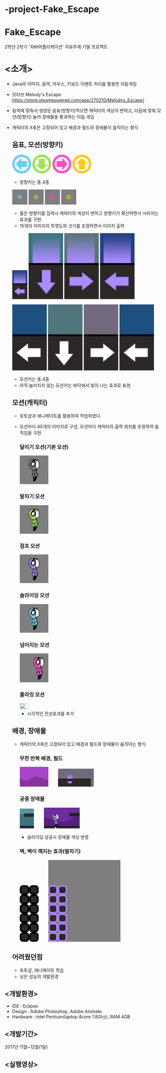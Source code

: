 # -project-Fake_Escape

# Fake_Escape
2학년 2학기 '자바어플리케이션' 자유주제 기말 프로젝트

# <소개>
- Java의 이미지, 음악, 마우스, 키보드 이벤트 처리를 활용한 리듬게임
- 모티브 Melody's Escape https://store.steampowered.com/app/270210/Melodys_Escape/
- 음악에 맞춰서 생성된 음표(방향키)먹으면 캐릭터의 색상이 변하고, 리듬에 맞춰 모션(방향키) 눌러 장애물을 통과하는 리듬 게임
- 캐릭터의 X축은 고정되어 있고 배경과 필드와 장애물이 움직이는 형식
  
  ## 음표, 모션(방향키)
  <img src="./readme_media/leftKey.png"> <img src="./readme_media/downKey.png"> <img src="./readme_media/rightKey.png"> <img src="./readme_media/upKey.png">
  - 방향키는 총 4종
  
  <img src="./readme_media/leftKey_effect.gif" width="10%" height="10%"> <img src="./readme_media/downKey_effect.gif" width="10%" height="10%"> <img src="./readme_media/rightKey_effect.gif" width="10%" height="10%"> <img src="./readme_media/upKey_effect.gif" width="10%" height="10%">
  - 옳은 방향키를 입력시 캐릭터의 색상이 변하고 방향키가 확산하면서 사라지는 효과를 구현.
  - 15개의 이미지의 투명도와 크기를 조정하면서 이미지 출력
  
  <img src="./readme_media/motion_KickKey_1.png"  width="10%" height="10%"> <img src="./readme_media/motion_slideKey_1.png"> <img src="./readme_media/motion_flyKey_1.png"> <img src="./readme_media/motion_KickKey_1.png"> 

  <img src="./readme_media/motion_KickKey_2.png"> <img src="./readme_media/motion_slideKey_2.png"> <img src="./readme_media/motion_flyKey_2.png"> <img src="./readme_media/motion_KickKey_2.png"> 
  - 모션키는 총 4종
  - 아직 눌러지지 않는 모션키는 바닥에서 빛이 나는 효과로 표현.
  
  ## 모션(캐릭터)
  - 포토샵과 애니메이트를 활용하여 작업하였다.
  - 모션마다 40개의 이미지로 구성, 모션마다 캐릭터의 출력 위치를 조정하여 움직임을 구현.
    ### 달리기 모션(기본 모션)
    <img src="./readme_media/player_run.gif" width="20%" height="20%">
    
    ### 발차기 모션
    <img src="./readme_media/player_kick.gif" width="20%" height="20%">
    
    ### 점프 모션
    <img src="./readme_media/player_jump.gif" width="20%" height="20%">
    
    ### 슬라이딩 모션
    <img src="./readme_media/player_slide.gif" width="20%" height="20%">
    
    ### 넘어지는 모션
    <img src="./readme_media/player_falldown.gif" width="20%" height="20%">
    
    ### 플라잉 모션
    <img src="./readme_media/player_fly.gif" width="25%" height="25%"> 
    
    - 시각적인 잔상효과를 추가
  ## 배경, 장애물
  - 캐릭터의 X축은 고정되어 있고 배경과 필드와 장애물이 움직이는 형식
    ### 무한 반복 배경, 필드
    <img src="./readme_media/background.gif" width="20%" height="20%">&nbsp;&nbsp;&nbsp;&nbsp;&nbsp;&nbsp;&nbsp;&nbsp;<img src="./readme_media/field.png" width="25%" height="25%">
    
    ### 공중 장애물 
    <img src="./readme_media/obstruction.png" width="10%" height="10%">&nbsp;&nbsp;&nbsp;&nbsp;&nbsp;&nbsp;&nbsp;&nbsp;<img src="./readme_media/player_slide2.gif"  width="25%" height="25%">
    - 슬라이딩 성공시 장애물 색상 변경
    ### 벽, 벽이 깨지는 효과(발차기)
    <img src="./readme_media/wall.png">&nbsp;&nbsp;&nbsp;&nbsp;&nbsp;&nbsp;&nbsp;&nbsp;<img src="./readme_media/wall_breaking.gif">
    
  ## 어려웠던점
  - 포토샵, 애니메이트 학습
  - 낮은 성능의 개발환경
  
## <개발환경>
- IDE : Eclipse
- Design : Adobe Photoshop, Adobe Animate
- Hardware : intel Pentium(laptop 4core 1.8Ghz), RAM 4GB

## <개발기간>
2017년 11월~12월(1달)

## <실행영상>

